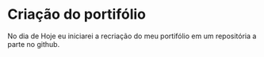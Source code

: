 # Criação do portifólio

No dia de Hoje eu iniciarei a recriação do meu portifólio em um repositória a parte no github.